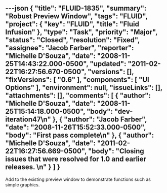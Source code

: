 ---json
{
  "title": "FLUID-1835",
  "summary": "Robust Preview Window",
  "tags": "FLUID",
  "project": {
    "key": "FLUID",
    "title": "Fluid Infusion"
  },
  "type": "Task",
  "priority": "Major",
  "status": "Closed",
  "resolution": "Fixed",
  "assignee": "Jacob Farber",
  "reporter": "Michelle D'Souza",
  "date": "2008-11-25T14:43:22.000-0500",
  "updated": "2011-02-22T16:27:56.670-0500",
  "versions": [],
  "fixVersions": [
    "0.6"
  ],
  "components": [
    "UI Options"
  ],
  "environment": null,
  "issueLinks": [],
  "attachments": [],
  "comments": [
    {
      "author": "Michelle D'Souza",
      "date": "2008-11-25T15:14:18.000-0500",
      "body": "dev-iteration47\n"
    },
    {
      "author": "Jacob Farber",
      "date": "2008-11-26T15:52:33.000-0500",
      "body": "First pass complete\n"
    },
    {
      "author": "Michelle D'Souza",
      "date": "2011-02-22T16:27:56.669-0500",
      "body": "Closing issues that were resolved for 1.0 and earlier releases.&#x20;\n"
    }
  ]
}
---
Add to the existing preview window to demonstrate functions such as simple graphics.&#x20;

        